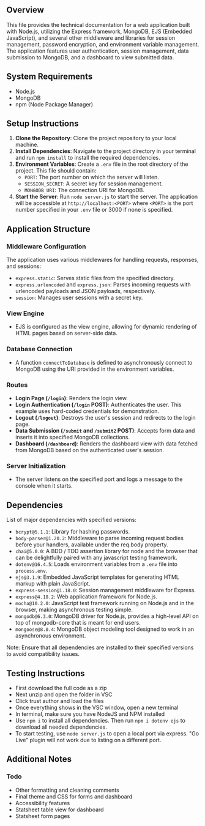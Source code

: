 ## Overview

This file provides the technical documentation for a web application built with Node.js, utilizing the Express framework, MongoDB, EJS (Embedded JavaScript), and several other middleware and libraries for session management, password encryption, and environment variable management. The application features user authentication, session management, data submission to MongoDB, and a dashboard to view submitted data.

## System Requirements

- Node.js
- MongoDB
- npm (Node Package Manager)

## Setup Instructions

1. **Clone the Repository**: Clone the project repository to your local machine.
2. **Install Dependencies**: Navigate to the project directory in your terminal and run `npm install` to install the required dependencies.
3. **Environment Variables**: Create a `.env` file in the root directory of the project. This file should contain:
   - `PORT`: The port number on which the server will listen.
   - `SESSION_SECRET`: A secret key for session management.
   - `MONGODB_URI`: The connection URI for MongoDB.
4. **Start the Server**: Run `node server.js` to start the server. The application will be accessible at `http://localhost:<PORT>` where `<PORT>` is the port number specified in your `.env` file or 3000 if none is specified.

## Application Structure

### Middleware Configuration

The application uses various middlewares for handling requests, responses, and sessions:

- `express.static`: Serves static files from the specified directory.
- `express.urlencoded` and `express.json`: Parses incoming requests with urlencoded payloads and JSON payloads, respectively.
- `session`: Manages user sessions with a secret key.

### View Engine

- EJS is configured as the view engine, allowing for dynamic rendering of HTML pages based on server-side data.

### Database Connection

- A function `connectToDatabase` is defined to asynchronously connect to MongoDB using the URI provided in the environment variables.

### Routes

- **Login Page (`/login`)**: Renders the login view.
- **Login Authentication (`/login` POST)**: Authenticates the user. This example uses hard-coded credentials for demonstration.
- **Logout (`/logout`)**: Destroys the user's session and redirects to the login page.
- **Data Submission (`/submit` and `/submit2` POST)**: Accepts form data and inserts it into specified MongoDB collections.
- **Dashboard (`/dashboard`)**: Renders the dashboard view with data fetched from MongoDB based on the authenticated user's session.

### Server Initialization

- The server listens on the specified port and logs a message to the console when it starts.

## Dependencies

List of major dependencies with specified versions:

- `bcrypt@5.1.1`: Library for hashing passwords.
- `body-parser@1.20.2`: Middleware to parse incoming request bodies before your handlers, available under the req.body property.
- `chai@5.0.0`: A BDD / TDD assertion library for node and the browser that can be delightfully paired with any javascript testing framework.
- `dotenv@16.4.5`: Loads environment variables from a `.env` file into `process.env`.
- `ejs@3.1.9`: Embedded JavaScript templates for generating HTML markup with plain JavaScript.
- `express-session@1.18.0`: Session management middleware for Express.
- `express@4.18.2`: Web application framework for Node.js.
- `mocha@10.2.0`: JavaScript test framework running on Node.js and in the browser, making asynchronous testing simple.
- `mongodb@6.3.0`: MongoDB driver for Node.js, provides a high-level API on top of mongodb-core that is meant for end users.
- `mongoose@8.0.4`: MongoDB object modeling tool designed to work in an asynchronous environment.

Note: Ensure that all dependencies are installed to their specified versions to avoid compatibility issues.

## Testing Instructions

- First download the full code as a zip
- Next unzip and open the folder in VSC
- Click trust author and load the files
- Once everything shows in the VSC window, open a new terminal
- In terminal, make sure you have NodeJS and NPM installed
- Use `npm i` to install all dependencies. Then run `npm i dotenv ejs` to download all needed dependencies.
- To start testing, use `node server.js` to open a local port via express. "Go Live" plugin will not work due to listing on a different port.

## Additional Notes

### Todo

- Other formatting and cleaning comments
- Final theme and CSS for forms and dashboard
- Accessibility features
- Statsheet table view for dashboard
- Statsheet form pages
